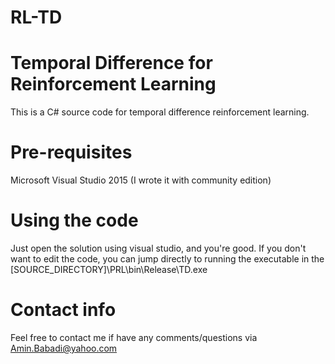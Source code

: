 # RL-TD
# Temporal Difference for Reinforcement Learning

This is a C# source code for temporal difference reinforcement learning.

# Pre-requisites 
Microsoft Visual Studio 2015 (I wrote it with community edition)

# Using the code
Just open the solution using visual studio, and you're good.
If you don't want to edit the code, you can jump directly to running the executable in the [SOURCE_DIRECTORY]\PRL\bin\Release\TD.exe

# Contact info
Feel free to contact me if have any comments/questions via Amin.Babadi@yahoo.com
